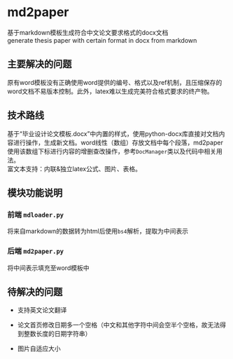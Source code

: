 # md2paper

基于markdown模板生成符合中文论文要求格式的docx文档  
generate thesis paper with certain format in docx from markdown

## 主要解决的问题

原有word模板没有正确使用word提供的编号、格式以及ref机制，且压缩保存的word文档不易版本控制。此外，latex难以生成完美符合格式要求的终产物。

## 技术路线

基于“毕业设计论文模板.docx”中内置的样式，使用python-docx库直接对文档内容进行操作，生成新文档。word线性（数组）存放文档中每个段落，md2paper使用该数组下标进行内容的增删查改操作，参考`DocManager`类以及代码中相关用法。  
富文本支持：内联&独立latex公式、图片、表格。

## 模块功能说明

### 前端 `mdloader.py`

将来自markdown的数据转为html后使用`bs4`解析，提取为中间表示

### 后端 `md2paper.py`

将中间表示填充至word模板中

## 待解决的问题

- 支持英文论文翻译

- 论文首页修改日期多一个空格（中文和其他字符中间会空半个空格，故无法得到整数长度的日期字符串）

- 图片自适应大小
